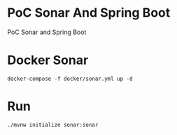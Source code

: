 # PoC Sonar And Spring Boot
PoC Sonar and Spring Boot

# Docker Sonar
```
docker-compose -f docker/sonar.yml up -d
```

# Run 
```
./mvnw initialize sonar:sonar
```

